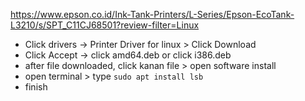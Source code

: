 https://www.epson.co.id/Ink-Tank-Printers/L-Series/Epson-EcoTank-L3210/s/SPT_C11CJ68501?review-filter=Linux

- Click drivers -> Printer Driver for linux > Click Download
- Click Accept -> click amd64.deb or click i386.deb
- after file downloaded, click kanan file > open software install
- open terminal > type `sudo apt install lsb`
- finish
